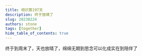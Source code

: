 ```yaml
---
title: 相识第197天
description: 终于放晴了
slug: 20230224
authors: stone
tags: [together]
hide_table_of_contents: true
---
```

    
终于到周末了，天也放晴了，绵绵无期到思念可以化成实在到陪伴了